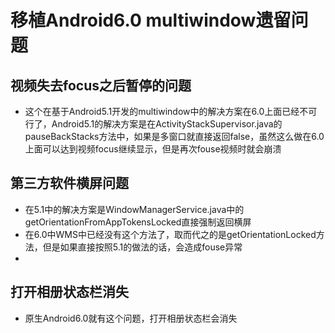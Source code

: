 # 移植Android6.0 multiwindow遗留问题

## 视频失去focus之后暂停的问题
- 这个在基于Android5.1开发的multiwindow中的解决方案在6.0上面已经不可行了，Android5.1的解决方案是在ActivityStackSupervisor.java的pauseBackStacks方法中，如果是多窗口就直接返回false，虽然这么做在6.0上面可以达到视频focus继续显示，但是再次fouse视频时就会崩溃

## 第三方软件横屏问题
- 在5.1中的解决方案是WindowManagerService.java中的getOrientationFromAppTokensLocked直接强制返回横屏
- 在6.0中WMS中已经没有这个方法了，取而代之的是getOrientationLocked方法，但是如果直接按照5.1的做法的话，会造成fouse异常
- 

## 打开相册状态栏消失
- 原生Android6.0就有这个问题，打开相册状态栏会消失
